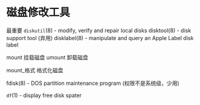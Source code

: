 磁盘修改工具
===========

最重要 `diskutil`(8)              - modify, verify and repair local disks
disktool(8)              - disk support tool (弃用)
disklabel(8)             - manipulate and query an Apple Label disk label

mount                   挂载磁盘
umount                  卸载磁盘

mount_格式              格式化磁盘

fdisk(8)                 - DOS partition maintenance program (权限不是系统级，少用)

`df`(1)                    - display free disk spater